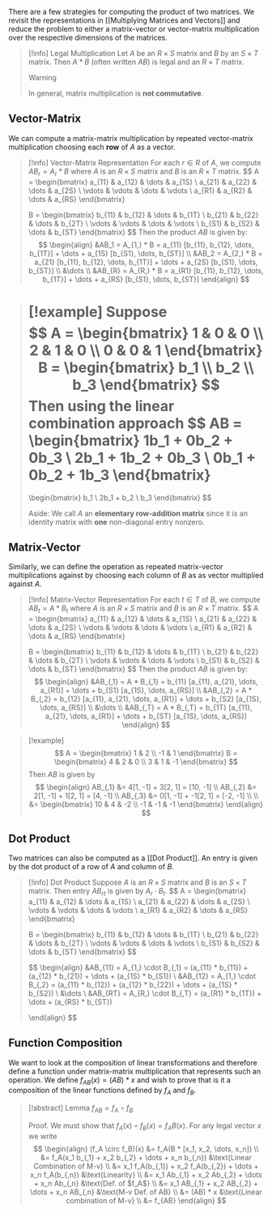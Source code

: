 There are a few strategies for computing the product of two matrices. We revisit the representations in [[Multiplying Matrices and Vectors]] and reduce the problem to either a matrix-vector or vector-matrix multiplication over the respective dimensions of the matrices.

> [!info] Legal Multiplication
> Let $A$ be an $R \times S$ matrix and $B$ by an $S \times T$ matrix. Then $A * B$ (often written $AB$) is legal and an $R \times T$ matrix.
> > [!warning]
> > In general, matrix multiplication is **not commutative**.

## Vector-Matrix

We can compute a matrix-matrix multiplication by repeated vector-matrix multiplication choosing each **row** of $A$ as a vector.

> [!info] Vector-Matrix Representation 
> For each $r \in R$ of $A$, we compute $AB_r = A_r * B$ where $A$ is an $R \times S$ matrix and $B$ is an $R \times T$ matrix.
> $$
> A = 
> \begin{bmatrix}
> a_{11} & a_{12} & \dots & a_{1S} \\
> a_{21} & a_{22} & \dots & a_{2S} \\
> \vdots & \vdots & \dots & \vdots \\
> a_{R1} & a_{R2} & \dots & a_{RS}
> \end{bmatrix}
> 
> B = 
> \begin{bmatrix}
> b_{11} & b_{12} & \dots & b_{1T} \\
> b_{21} & b_{22} & \dots & b_{2T} \\
> \vdots & \vdots & \dots & \vdots \\
> b_{S1} & b_{S2} & \dots & b_{ST}
> \end{bmatrix}
> $$
> Then the product $AB$ is given by:
> $$
> \begin{align}
> &AB_1 = A_{1,} * B = a_{11} [b_{11}, b_{12}, \dots, b_{1T}] + \dots + a_{1S} [b_{S1}, \dots, b_{ST}] \\
> &AB_2 = A_{2,} * B = a_{21} [b_{11}, b_{12}, \dots, b_{1T}] + \dots + a_{2S} [b_{S1}, \dots, b_{ST}] \\
> &\dots \\
> &AB_{R} = A_{R,} * B = a_{R1} [b_{11}, b_{12}, \dots, b_{1T}] + \dots + a_{RS} [b_{S1}, \dots, b_{ST}] 
> \end{align}
> $$

> [!example]
> Suppose 
> $$
> A = 
> \begin{bmatrix}
> 1 & 0 & 0 \\
> 2 & 1 & 0 \\
> 0 & 0 & 1
> \end{bmatrix}
> B = 
> \begin{bmatrix}
> b_1 \\
> b_2 \\
> b_3
> \end{bmatrix}
> $$
> Then using the linear combination approach
> $$
> AB = 
> \begin{bmatrix}
> 1b_1 + 0b_2 + 0b_3 \\
> 2b_1 + 1b_2 + 0b_3 \\
> 0b_1 + 0b_2 + 1b_3
> \end{bmatrix}
> = 
> 
> \begin{bmatrix}
> b_1 \\
> 2b_1 + b_2 \\
> b_3
> \end{bmatrix}
> $$
> 
> Aside: We call $A$ an **elementary row-addition matrix** since it is an identity matrix with **one** non-diagonal entry nonzero.

## Matrix-Vector

Similarly, we can define the operation as repeated matrix-vector multiplications against by choosing each column of $B$ as as vector multiplied against $A$.

> [!info] Matrix-Vector Representation 
> For each $t \in T$ of $B$, we compute $AB_t = A * B_t$ where $A$ is an $R \times S$ matrix and $B$ is an $R \times T$ matrix.
> $$
> A = 
> \begin{bmatrix}
> a_{11} & a_{12} & \dots & a_{1S} \\
> a_{21} & a_{22} & \dots & a_{2S} \\
> \vdots & \vdots & \dots & \vdots \\
> a_{R1} & a_{R2} & \dots & a_{RS}
> \end{bmatrix}
> 
> B = 
> \begin{bmatrix}
> b_{11} & b_{12} & \dots & b_{1T} \\
> b_{21} & b_{22} & \dots & b_{2T} \\
> \vdots & \vdots & \dots & \vdots \\
> b_{S1} & b_{S2} & \dots & b_{ST}
> \end{bmatrix}
> $$
> Then the product $AB$ is given by:
> $$
> \begin{align}
> &AB_{,1} = A * B_{,1} = b_{11} [a_{11}, a_{21}, \dots, a_{R1}] + \dots + b_{S1} [a_{1S}, \dots, a_{RS}] \\
> &AB_{,2} = A * B_{,2} = b_{12} [a_{11}, a_{21}, \dots, a_{R1}] + \dots + b_{S2} [a_{1S}, \dots, a_{RS}] \\
> &\dots \\
> &AB_{,T} = A * B_{,T} = b_{1T} [a_{11}, a_{21}, \dots, a_{R1}] + \dots + b_{ST} [a_{1S}, \dots, a_{RS}] 
> \end{align}
> $$

> [!example]
> $$
> A =
> \begin{bmatrix}
> 1 & 2 \\
> -1 & 1
> \end{bmatrix}
> B =
> \begin{bmatrix}
> 4 & 2 & 0 \\
> 3 & 1 & -1
> \end{bmatrix}
> $$
> Then $AB$ is given by
> $$
> \begin{align}
> AB_{,1} &= 4[1, -1] + 3[2, 1] = [10, -1] \\
> AB_{,2} &= 2[1, -1] + 1[2, 1] = [4, -1] \\
> AB_{,3} &= 0[1, -1] + -1[2, 1] = [-2, -1] \\ \\
> &= 
> \begin{bmatrix}
> 10 & 4 & -2 \\
> -1 & -1 & -1  
> \end{bmatrix}
> \end{align}
> $$

## Dot Product

Two matrices can also be computed as a [[Dot Product]]. An entry is given by the dot product of a row of $A$ and column of $B$.

> [!info] Dot Product
> Suppose $A$ is an $R \times S$ matrix and $B$ is an $S \times T$ matrix. Then entry $AB_{rt}$ is given by $A_r \cdot B_t$.
> $$
> A = 
> \begin{bmatrix}
> a_{11} & a_{12} & \dots & a_{1S} \\
> a_{21} & a_{22} & \dots & a_{2S} \\
> \vdots & \vdots & \dots & \vdots \\
> a_{R1} & a_{R2} & \dots & a_{RS}
> \end{bmatrix}
> 
> B = 
> \begin{bmatrix}
> b_{11} & b_{12} & \dots & b_{1T} \\
> b_{21} & b_{22} & \dots & b_{2T} \\
> \vdots & \vdots & \dots & \vdots \\
> b_{S1} & b_{S2} & \dots & b_{ST}
> \end{bmatrix}
> $$
> 
> $$
> \begin{align}
> &AB_{11} = A_{1,} \cdot B_{,1} = (a_{11} * b_{11}) + (a_{12} * b_{21}) + \dots + (a_{1S} * b_{S1}) \\
> &AB_{12} = A_{1,} \cdot B_{,2} = (a_{11} * b_{12}) + (a_{12} * b_{22}) + \dots + (a_{1S} * b_{S2}) \\
> &\dots \\
> &AB_{RT} = A_{R,} \cdot B_{,T} = (a_{R1} * b_{1T}) + \dots + (a_{RS} * b_{ST})
> 
> \end{align}
> $$

## Function Composition

We want to look at the composition of linear transformations and therefore define a function under matrix-matrix multiplication that represents such an operation. We define $f_{AB}(x) = (AB) * x$ and wish to prove that is it a composition of the linear functions defined by $f_A$ and $f_B$.

> [!abstract] Lemma
> $f_{AB} = f_A \circ f_B$
> 
> Proof.
> We must show that $f_A(x) \circ f_B(x) = f_AB(x)$. For any legal vector $x$ we write
> $$
> \begin{align}
> (f_A \circ f_B)(x) &= f_A(B * [x_1, x_2, \dots, x_n]) \\
> &= f_A(x_1 b_{,1} + x_2 b_{,2} + \dots + x_n b_{,n}) &\text{Linear Combination of M-v} \\
> &= x_1 f_A(b_{,1}) + x_2 f_A(b_{,2}) + \dots + x_n f_A(b_{,n}) &\text{Linearity} \\
> &= x_1 Ab_{,1} + x_2 Ab_{,2} + \dots + x_n Ab_{,n} &\text{Def. of $f_A$} \\
> &= x_1 AB_{,1} + x_2 AB_{,2} + \dots + x_n AB_{,n} &\text{M-v Def. of AB} \\
> &= (AB) * x &\text{Linear combination of M-v} \\
> &= f_{AB}
> \end{align}
> $$